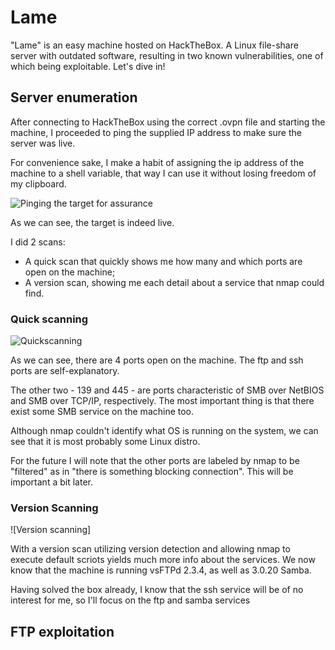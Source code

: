 # Lame

"Lame" is an easy machine hosted on HackTheBox. A Linux file-share server with outdated software, resulting in two known vulnerabilities, one of which being exploitable. Let's dive in!

## Server enumeration

After connecting to HackTheBox using the correct .ovpn file and starting the machine, I proceeded to ping the supplied IP address to make sure the server was live.

For convenience sake, I make a habit of assigning the ip address of the machine to a shell variable, that way I can use it without losing freedom of my clipboard.

![Pinging the target for assurance]()

As we can see, the target is indeed live.

I did 2 scans:
 - A quick scan that quickly shows me how many and which ports are open on the machine;
 - A version scan, showing me each detail about a service that nmap could find.

### Quick scanning

![Quickscanning]()

As we can see, there are 4 ports open on the machine. The ftp and ssh ports are self-explanatory. 

The other two - 139 and 445 - are ports characteristic of SMB over NetBIOS and SMB over TCP/IP, respectively. The most important thing is that there exist some SMB service on the machine too.

Although nmap couldn't identify what OS is running on the system, we can see that it is most probably some Linux distro.

For the future I will note that the other ports are labeled by nmap to be "filtered" as in "there is something blocking connection". This will be important a bit later.

### Version Scanning

![Version scanning]

With a version scan utilizing version detection and allowing nmap to execute default scriots yields much more info about the services. We now know that the machine is running vsFTPd 2.3.4, as well as 3.0.20 Samba.

Having solved the box already, I know that the ssh service will be of no interest for me, so I'll focus on the ftp and samba services

## FTP exploitation

